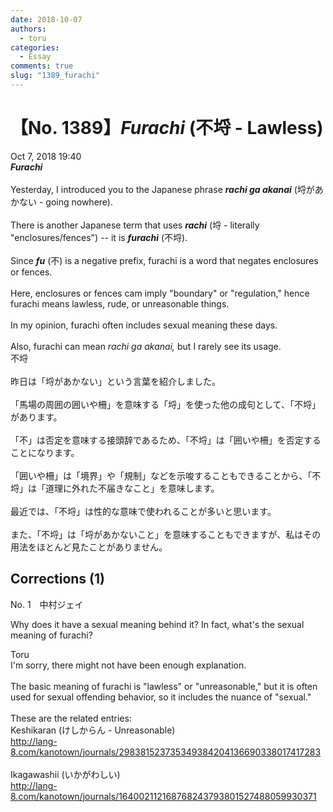 ```yaml
---
date: 2018-10-07
authors:
  - toru
categories:
  - Essay
comments: true
slug: "1389_furachi"
---
```


# 【No. 1389】<strong><em>Furachi</strong></em> (不埒 - Lawless)
<div class="date">Oct 7, 2018 19:40</div>
<div id="post"><div id="body_show_ori">
<strong><em>Furachi</strong></em><br/><br/>Yesterday, I introduced you to the Japanese phrase <strong><em>rachi ga akanai</em></strong> (埒があかない - going nowhere).<br/><br/>There is another Japanese term that uses <strong><em>rachi</em></strong> (埒 - literally "enclosures/fences") -- it is <strong><em>furachi</em></strong> (不埒).<br/><br/>Since <strong><em>fu</em></strong> (不) is a negative prefix, furachi is a word that negates enclosures or fences.<br/><br/>Here, enclosures or fences cam imply "boundary" or "regulation," hence furachi means lawless, rude, or unreasonable things.<br/><br/>In my opinion, furachi often includes sexual meaning these days.<br/><br/>Also, furachi can mean <em>rachi ga akanai,</em> but I rarely see its usage.
</div></div>

<!-- more -->

<div id="post_ja"><div id="body_show_mo">
不埒<br/><br/>昨日は「埒があかない」という言葉を紹介しました。<br/><br/>「馬場の周囲の囲いや柵」を意味する「埒」を使った他の成句として、「不埒」があります。<br/><br/>「不」は否定を意味する接頭辞であるため、「不埒」は「囲いや柵」を否定することになります。<br/><br/>「囲いや柵」は「境界」や「規制」などを示唆することもできることから、「不埒」は「道理に外れた不届きなこと」を意味します。<br/><br/>最近では、「不埒」は性的な意味で使われることが多いと思います。<br/><br/>また、「不埒」は「埒があかないこと」を意味することもできますが、私はその用法をほとんど見たことがありません。
</div></div>

## Corrections (1)
<div id="block"><div class="first_name"> No. 1　<span class="just_name">中村ジェイ</span></div><div id="block2">
<p class="comment_small">
 Why does it have a sexual meaning behind it? In fact, what's the sexual meaning of furachi?
</p>

</div><div class="name"><span class="just_name">Toru</span><br>
I'm sorry, there might not have been enough explanation.<br/><br/>The basic meaning of furachi is "lawless" or "unreasonable," but it is often used for sexual offending behavior, so it includes the nuance of "sexual."<br/><br/>These are the related entries:<br/>Keshikaran (けしからん - Unreasonable)<br/><a href="http://lang-8.com/kanotown/journals/298381523735349384204136690338017417283" target="_blank">http://lang-8.com/kanotown/journals/298381523735349384204136690338017417283</a><br/><br/>Ikagawashii (いかがわしい)<br/><a href="http://lang-8.com/kanotown/journals/164002112168768243793801527488059930371" target="_blank">http://lang-8.com/kanotown/journals/164002112168768243793801527488059930371</a>
</div>
</div>
